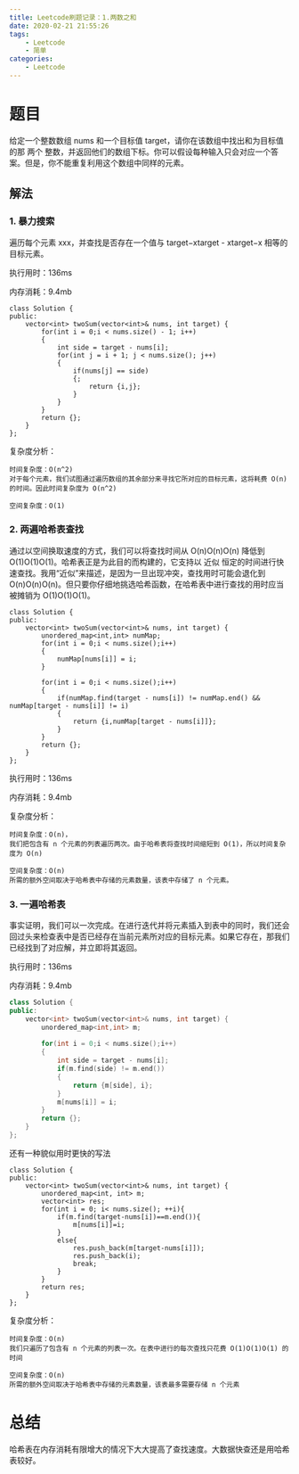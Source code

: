 ```yaml
---
title: Leetcode刷题记录：1.两数之和
date: 2020-02-21 21:55:26
tags:
    - Leetcode
    - 简单
categories:
    - Leetcode 
---
```


# 题目
给定一个整数数组 nums 和一个目标值 target，请你在该数组中找出和为目标值的那 两个 整数，并返回他们的数组下标。你可以假设每种输入只会对应一个答案。但是，你不能重复利用这个数组中同样的元素。

## 解法

### 1. 暴力搜索

遍历每个元素 xxx，并查找是否存在一个值与 target−xtarget - xtarget−x 相等的目标元素。

执行用时：136ms

内存消耗：9.4mb
~~~
class Solution {
public:
    vector<int> twoSum(vector<int>& nums, int target) {
        for(int i = 0;i < nums.size() - 1; i++)
        {
            int side = target - nums[i];
            for(int j = i + 1; j < nums.size(); j++)
            {
                if(nums[j] == side)
                {;
                    return {i,j};
                }
            }
        }
        return {};
    }
};
~~~

复杂度分析：
~~~
时间复杂度：O(n^2)
对于每个元素，我们试图通过遍历数组的其余部分来寻找它所对应的目标元素，这将耗费 O(n) 的时间。因此时间复杂度为 O(n^2)

空间复杂度：O(1)
~~~

### 2. 两遍哈希表查找

通过以空间换取速度的方式，我们可以将查找时间从 O(n)O(n)O(n) 降低到 O(1)O(1)O(1)。哈希表正是为此目的而构建的，它支持以 近似 恒定的时间进行快速查找。我用“近似”来描述，是因为一旦出现冲突，查找用时可能会退化到 O(n)O(n)O(n)。但只要你仔细地挑选哈希函数，在哈希表中进行查找的用时应当被摊销为 O(1)O(1)O(1)。

~~~
class Solution {
public:
    vector<int> twoSum(vector<int>& nums, int target) {
        unordered_map<int,int> numMap;
        for(int i = 0;i < nums.size();i++)
        {
            numMap[nums[i]] = i;
        }

        for(int i = 0;i < nums.size();i++)
        {
            if(numMap.find(target - nums[i]) != numMap.end() && numMap[target - nums[i]] != i)
            {
                return {i,numMap[target - nums[i]]};
            }
        }
        return {};
    }
};
~~~

执行用时：136ms

内存消耗：9.4mb

复杂度分析：
~~~
时间复杂度：O(n)，
我们把包含有 n 个元素的列表遍历两次。由于哈希表将查找时间缩短到 O(1)，所以时间复杂度为 O(n)

空间复杂度：O(n)
所需的额外空间取决于哈希表中存储的元素数量，该表中存储了 n 个元素。
~~~

### 3. 一遍哈希表

事实证明，我们可以一次完成。在进行迭代并将元素插入到表中的同时，我们还会回过头来检查表中是否已经存在当前元素所对应的目标元素。如果它存在，那我们已经找到了对应解，并立即将其返回。

执行用时：136ms

内存消耗：9.4mb

~~~ c++
class Solution {
public:
    vector<int> twoSum(vector<int>& nums, int target) {
        unordered_map<int,int> m;
        
        for(int i = 0;i < nums.size();i++)
        {
            int side = target - nums[i];
            if(m.find(side) != m.end())
            {
                return {m[side], i};
            }
            m[nums[i]] = i;
        }
        return {};
    }
};
~~~

还有一种貌似用时更快的写法

~~~
class Solution {
public:
    vector<int> twoSum(vector<int>& nums, int target) {
        unordered_map<int, int> m;
        vector<int> res;
        for(int i = 0; i< nums.size(); ++i){
            if(m.find(target-nums[i])==m.end()){
                m[nums[i]]=i;
            }
            else{
                res.push_back(m[target-nums[i]]);
                res.push_back(i);
                break;
            }
        }
        return res;
    }
};
~~~

复杂度分析：
~~~
时间复杂度：O(n)
我们只遍历了包含有 n 个元素的列表一次。在表中进行的每次查找只花费 O(1)O(1)O(1) 的时间

空间复杂度：O(n)
所需的额外空间取决于哈希表中存储的元素数量，该表最多需要存储 n 个元素
~~~

# 总结
哈希表在内存消耗有限增大的情况下大大提高了查找速度。大数据快查还是用哈希表较好。